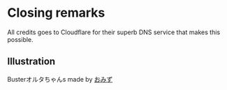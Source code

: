 # Closing remarks

All credits goes to Cloudflare for their superb DNS service that makes this possible. 

## Illustration
Busterオルタちゃんs made by [おみず](https://www.pixiv.net/en/artworks/69867641)
